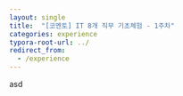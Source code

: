 ```yaml
---
layout: single
title:  "[코멘토] IT 8개 직무 기초체험 - 1주차"
categories: experience
typora-root-url: ../
redirect_from:
  - /experience
---
```

asd